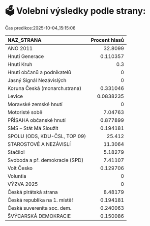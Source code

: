 # 🗳️ Volební výsledky podle strany:

Čas predikce:2025-10-04_15:15:06

| NAZ_STRANA                     |   Procent hlasů |
|:-------------------------------|----------------:|
| ANO 2011                       |      32.8099    |
| Hnutí Generace                 |       0.110357  |
| Hnutí Kruh                     |       0.3       |
| Hnutí občanů a podnikatelů     |       0         |
| Jasný Signál Nezávislých       |       0         |
| Koruna Česká (monarch.strana)  |       0.331046  |
| Levice                         |       0.0838235 |
| Moravské zemské hnutí          |       0         |
| Motoristé sobě                 |       7.04763   |
| PŘÍSAHA občanské hnutí         |       0.877899  |
| SMS – Stát Má Sloužit          |       0.194181  |
| SPOLU (ODS, KDU-ČSL, TOP 09)   |      25.412     |
| STAROSTOVÉ A NEZÁVISLÍ         |      11.3064    |
| Stačilo!                       |       5.18279   |
| Svoboda a př. demokracie (SPD) |       7.41107   |
| Volt Česko                     |       0.129706  |
| Voluntia                       |       0         |
| VÝZVA 2025                     |       0         |
| Česká pirátská strana          |       8.48179   |
| Česká republika na 1. místě!   |       0.194181  |
| Česká suverenita soc. dem.     |       0.240063  |
| ŠVÝCARSKÁ DEMOKRACIE           |       0.150086  |